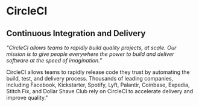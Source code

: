 # CircleCI 
## Continuous Integration and Delivery

*"CircleCI allows teams to rapidly build quality projects, at scale. Our mission is to give people everywhere the power to build and deliver software at the speed of imagination."*

CircleCI allows teams to rapidly release code they trust by automating the build, test, and delivery process. Thousands of leading companies, including Facebook, Kickstarter, Spotify, Lyft, Palantir, Coinbase, Expedia, Stitch Fix, and Dollar Shave Club rely on CircleCI to accelerate delivery and improve quality."

